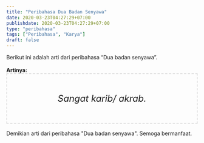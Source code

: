 ```yaml
---
title: "Peribahasa Dua Badan Senyawa"
date: 2020-03-23T04:27:29+07:00
publishdate: 2020-03-23T04:27:29+07:00
type: "peribahasa"
tags: ["Peribahasa", "Karya"]
draft: false
---
```


<div dir="ltr" style="text-align: left;" trbidi="on"><div style="text-align: justify;">Berikut ini adalah arti dari peribahasa “Dua badan senyawa”.</div><br /><div style="text-align: justify;"><b>Artinya:</b></div><div style="border: 2px dashed #ddd; font-size: 24px; height: auto; margin: 0 auto; padding: 50px; text-align: center; width: auto;"><i>Sangat karib/ akrab.</i></div><br /><div style="text-align: justify;">Demikian arti dari peribahasa "Dua badan senyawa". Semoga bermanfaat.</div></div>
